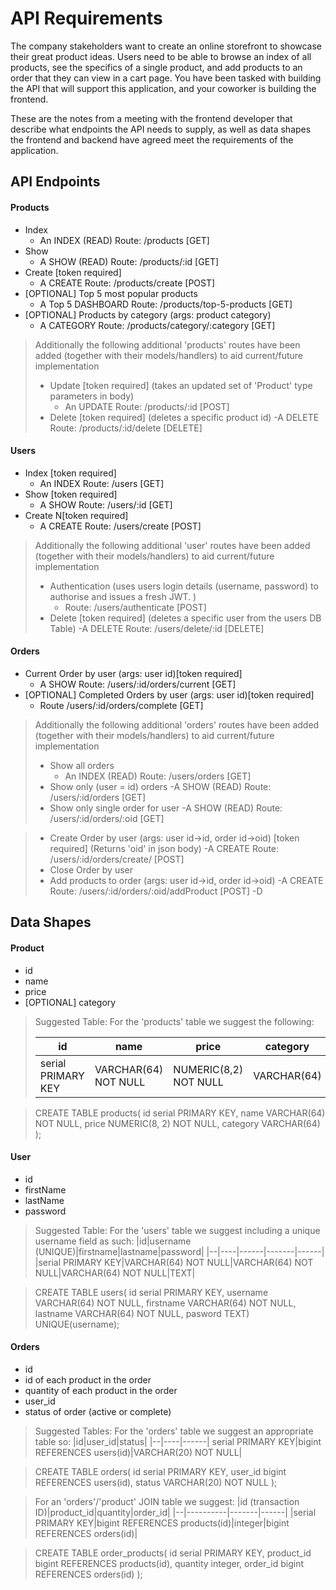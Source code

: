 # API Requirements
The company stakeholders want to create an online storefront to showcase their great product ideas. Users need to be able to browse an index of all products, see the specifics of a single product, and add products to an order that they can view in a cart page. You have been tasked with building the API that will support this application, and your coworker is building the frontend.

These are the notes from a meeting with the frontend developer that describe what endpoints the API needs to supply, as well as data shapes the frontend and backend have agreed meet the requirements of the application. 

## API Endpoints
#### Products
- Index 
    - An INDEX (READ) Route: /products  [GET]
- Show
    - A SHOW (READ) Route: /products/:id  [GET]
- Create [token required]
    - A CREATE Route: /products/create  [POST]
- [OPTIONAL] Top 5 most popular products 
    - A Top 5 DASHBOARD Route: /products/top-5-products [GET]
- [OPTIONAL] Products by category (args: product category)
    - A CATEGORY Route: /products/category/:category  [GET]
> Additionally the following additional 'products' routes have been added (together with their models/handlers) to aid current/future implementation
>- Update [token required] (takes an updated set of 'Product' type parameters in body)
>   - An UPDATE Route: /products/:id [POST]
>- Delete [token required] (deletes a specific product id)
>   -A DELETE Route: /products/:id/delete [DELETE]

#### Users
- Index [token required]
    - An INDEX Route: /users  [GET]
- Show [token required]
    - A SHOW Route: /users/:id [GET]
- Create N[token required]
    - A CREATE Route: /users/create  [POST]

> Additionally the following additional 'user' routes have been added (together with their models/handlers) to aid current/future implementation
>- Authentication (uses users login details (username, password) to authorise and issues a fresh JWT. )
>   - Route: /users/authenticate [POST]
>- Delete [token required] (deletes a specific user from the users DB Table)
>   -A DELETE Route: /users/delete/:id [DELETE]

#### Orders
- Current Order by user (args: user id)[token required]
    - A SHOW Route: /users/:id/orders/current [GET]
- [OPTIONAL] Completed Orders by user (args: user id)[token required]
    - Route /users/:id/orders/complete [GET]

>Additionally the following additional 'orders' routes have been added (together with their models/handlers) to aid current/future implementation
>- Show all orders
>   - An INDEX (READ) Route: /users/orders  [GET]
>- Show only (user = id) orders
>   -A SHOW (READ) Route: /users/:id/orders  [GET]
>- Show only single order for user
>   -A SHOW (READ) Route: /users/:id/orders/:oid  [GET]

>- Create Order by user (args: user id->id, order id->oid) [token required] (Returns 'oid' in json body)
>    -A CREATE Route: /users/:id/orders/create/ [POST]
>- Close Order by user
>- Add products to order (args: user id->id, order id->oid)
>   -A CREATE Route: /users/:id/orders/:oid/addProduct [POST]
>-D


## Data Shapes
#### Product
-  id 
- name
- price
- [OPTIONAL] category

>Suggested Table: 
>For the 'products' table we suggest the following: 
>
>|id|name|price|category|
>|--|----|------|-------|
>|serial PRIMARY KEY|VARCHAR(64) NOT NULL|NUMERIC(8,2) NOT NULL|VARCHAR(64)|

>CREATE TABLE products(
id serial PRIMARY KEY, 
name VARCHAR(64) NOT NULL, 
price NUMERIC(8, 2) NOT NULL, 
category VARCHAR(64)
);

#### User
- id
- firstName
- lastName
- password

>Suggested Table:
>For the 'users' table we suggest including a unique username field as such: 
>|id|username (UNIQUE)|firstname|lastname|password|
>|--|----|------|-------|------|
>|serial PRIMARY KEY|VARCHAR(64) NOT NULL|VARCHAR(64) NOT NULL|VARCHAR(64) NOT NULL|TEXT|

>CREATE TABLE users(
id serial PRIMARY KEY, 
username VARCHAR(64) NOT NULL, 
firstname VARCHAR(64) NOT NULL,
lastname VARCHAR(64) NOT NULL,
pasword TEXT) 
UNIQUE(username);

#### Orders
- id
- id of each product in the order
- quantity of each product in the order
- user_id
- status of order (active or complete)

>Suggested Tables:
>For the 'orders' table we suggest an appropriate table so: 
>|id|user_id|status|
>|--|----|------|
>serial PRIMARY KEY|bigint REFERENCES users(id)|VARCHAR(20) NOT NULL|

>CREATE TABLE orders(
id serial PRIMARY KEY, 
user_id bigint REFERENCES users(id), 
status VARCHAR(20) NOT NULL
);

>For an 'orders'/'product' JOIN table we suggest: 
>|id (transaction ID)|product_id|quantity|order_id|
>|--|----------|-------|------|
>|serial PRIMARY KEY|bigint REFERENCES products(id)|integer|bigint REFERENCES orders(id)|

>CREATE TABLE order_products(
id serial PRIMARY KEY, 
product_id bigint REFERENCES products(id), 
quantity integer,
order_id bigint REFERENCES orders(id)
);
